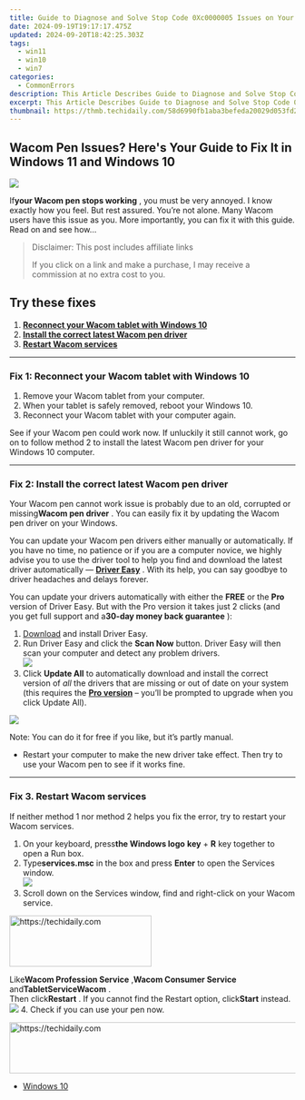 ```yaml
---
title: Guide to Diagnose and Solve Stop Code 0Xc0000005 Issues on Your PC Running Windows
date: 2024-09-19T19:17:17.475Z
updated: 2024-09-20T18:42:25.303Z
tags:
  - win11
  - win10
  - win7
categories:
  - CommonErrors
description: This Article Describes Guide to Diagnose and Solve Stop Code 0Xc0000005 Issues on Your PC Running Windows
excerpt: This Article Describes Guide to Diagnose and Solve Stop Code 0Xc0000005 Issues on Your PC Running Windows
thumbnail: https://thmb.techidaily.com/58d6990fb1aba3befeda20029d053fd2dc8e67729321f3227eadd737a516d064.jpg
---
```


## Wacom Pen Issues? Here's Your Guide to Fix It in Windows 11 and Windows 10

![](https://images.drivereasy.com/wp-content/uploads/2018/02/img_5a7ab1abc35b9.jpg)

 If**your Wacom pen stops working** , you must be very annoyed. I know exactly how you feel. But rest assured. You’re not alone. Many Wacom users have this issue as you. More importantly, you can fix it with this guide. Read on and see how…

>  Disclaimer: This post includes affiliate links
>
>  If you click on a link and make a purchase, I may receive a commission at no extra cost to you.
>

## Try these fixes

1. **[Reconnect your Wacom tablet with Windows 10](#method1)**
2. **[Install the correct latest Wacom pen driver](#method2)**
3. [**Restart Wacom services**](#method3)

---

### Fix 1: Reconnect your Wacom tablet with Windows 10

1. Remove your Wacom tablet from your computer.
2. When your tablet is safely removed, reboot your Windows 10.
3. Reconnect your Wacom tablet with your computer again.

 See if your Wacom pen could work now. If unluckily it still cannot work, go on to follow method 2 to install the latest Wacom pen driver for your Windows 10 computer.

---

### Fix 2: Install the correct latest Wacom pen driver

 Your Wacom pen cannot work issue is probably due to an old, corrupted or missing**Wacom pen driver** . You can easily fix it by updating the Wacom pen driver on your Windows.

 You can update your Wacom pen drivers either manually or automatically. If you have no time, no patience or if you are a computer novice, we highly advise you to use the driver tool to help you find and download the latest driver automatically — **[Driver Easy](https://tools.techidaily.com/drivereasy/download/)**  . With its help, you can say goodbye to driver headaches and delays forever.

 You can update your drivers automatically with either the **FREE**   or the **Pro**   version of Driver Easy. But with the Pro version it takes just 2 clicks (and you get full support and a**30-day money back guarantee** ):

1. [Download](https://tools.techidaily.com/drivereasy/download/)   and install Driver Easy.
2. Run Driver Easy and click the **Scan Now** button. Driver Easy will then scan your computer and detect any problem drivers.  
![](https://images.drivereasy.com/wp-content/uploads/2017/07/img_59783346eff0d.jpg)
3. Click **Update All** to automatically download and install the correct version of _all_  the drivers that are missing or out of date on your system (this requires the **[Pro version](https://tools.techidaily.com/drivereasy/download/)**  – you’ll be prompted to upgrade when you click Update All).

![](https://images.drivereasy.com/wp-content/uploads/2017/07/img_5978363d37b92.jpg)

 Note: You can do it for free if you like, but it’s partly manual.

* Restart your computer to make the new driver take effect. Then try to use your Wacom pen to see if it works fine.

---

### Fix 3\. Restart Wacom services

 If neither method 1 nor method 2 helps you fix the error, try to restart your Wacom services.

1. On your keyboard, press**the Windows logo** **key**  \+ **R** key together to open a Run box.
2. Type**services.msc** in the box and press **Enter** to open the Services window.  
![](https://images.drivereasy.com/wp-content/uploads/2017/07/img_597838560e717.png)
3. Scroll down on the Services window, find and right-click on your Wacom service.  

<!-- affiliate ads begin -->
<a href="https://review-au.sjv.io/c/5597632/2098705/14409" target="_top" id="2098705">
  <img src="//a.impactradius-go.com/display-ad/14409-2098705" border="0" alt="https://techidaily.com" width="250" height="90"/>
</a>
<img height="0" width="0" src="https://review-au.sjv.io/i/5597632/2098705/14409" style="position:absolute;visibility:hidden;" border="0" />
<!-- affiliate ads end -->

 Like**Wacom Profession Service** ,**Wacom Consumer Service** and**TabletServiceWacom** .  
 Then click**Restart** . If you cannot find the Restart option, click**Start**  instead.  
![](https://images.drivereasy.com/wp-content/uploads/2017/07/img_5978392b3ae82.jpg)
4. Check if you can use your pen now.

<!-- affiliate ads begin -->
<a href="https://aligracehair.sjv.io/c/5597632/1880960/19272" target="_top" id="1880960">
  <img src="//a.impactradius-go.com/display-ad/19272-1880960" border="0" alt="https://techidaily.com" width="728" height="90"/>
</a>
<img height="0" width="0" src="https://aligracehair.sjv.io/i/5597632/1880960/19272" style="position:absolute;visibility:hidden;" border="0" />
<!-- affiliate ads end -->

* [Windows 10](https://tools.techidaily.com/drivereasy/download/)

<ins class="adsbygoogle"
     style="display:block"
     data-ad-format="autorelaxed"
     data-ad-client="ca-pub-7571918770474297"
     data-ad-slot="1223367746"></ins>

<ins class="adsbygoogle"
     style="display:block"
     data-ad-client="ca-pub-7571918770474297"
     data-ad-slot="8358498916"
     data-ad-format="auto"
     data-full-width-responsive="true"></ins>



